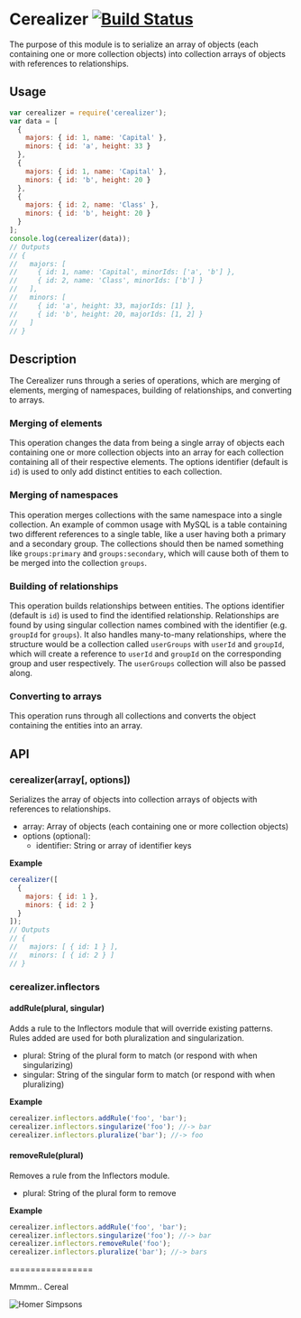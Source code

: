 Cerealizer [![Build Status](https://travis-ci.org/billysbilling/cerealizer.png)](https://travis-ci.org/billysbilling/cerealizer)
================

The purpose of this module is to serialize an array of objects (each containing one or more collection objects) into collection arrays of objects with references to relationships.

## Usage

```javascript
var cerealizer = require('cerealizer');
var data = [
  {
    majors: { id: 1, name: 'Capital' },
    minors: { id: 'a', height: 33 }
  },
  {
    majors: { id: 1, name: 'Capital' },
    minors: { id: 'b', height: 20 }
  },
  {
    majors: { id: 2, name: 'Class' },
    minors: { id: 'b', height: 20 }
  }
];
console.log(cerealizer(data));
// Outputs
// {
//   majors: [
//     { id: 1, name: 'Capital', minorIds: ['a', 'b'] },
//     { id: 2, name: 'Class', minorIds: ['b'] }
//   ],
//   minors: [
//     { id: 'a', height: 33, majorIds: [1] },
//     { id: 'b', height: 20, majorIds: [1, 2] }
//   ]
// }
```

## Description

The Cerealizer runs through a series of operations, which are merging of elements, merging of namespaces, building of relationships, and converting to arrays.

### Merging of elements

This operation changes the data from being a single array of objects each containing one or more collection objects into an array for each collection containing all of their respective elements. The options identifier (default is `id`) is used to only add distinct entities to each collection.

### Merging of namespaces

This operation merges collections with the same namespace into a single collection. An example of common usage with MySQL is a table containing two different references to a single table, like a user having both a primary and a secondary group. The collections should then be named something like `groups:primary` and `groups:secondary`, which will cause both of them to be merged into the collection `groups`.

### Building of relationships

This operation builds relationships between entities. The options identifier (default is `id`) is used to find the identified relationship. Relationships are found by using singular collection names combined with the identifier (e.g. `groupId` for `groups`). It also handles many-to-many relationships, where the structure would be a collection called `userGroups` with `userId` and `groupId`, which will create a reference to `userId` and `groupId` on the corresponding group and user respectively. The `userGroups` collection will also be passed along.

### Converting to arrays

This operation runs through all collections and converts the object containing the entities into an array.

## API

### cerealizer(array[, options])

Serializes the array of objects into collection arrays of objects with references to relationships.

 - array: Array of objects (each containing one or more collection objects)
 - options (optional):
   - identifier: String or array of identifier keys

**Example**
```javascript
cerealizer([
  {
    majors: { id: 1 },
    minors: { id: 2 }
  }
]);
// Outputs
// {
//   majors: [ { id: 1 } ],
//   minors: [ { id: 2 } ]
// }
```

### cerealizer.inflectors

#### addRule(plural, singular)

Adds a rule to the Inflectors module that will override existing patterns. Rules added are used for both pluralization and singularization.

 - plural: String of the plural form to match (or respond with when singularizing)
 - singular: String of the singular form to match (or respond with when pluralizing)

**Example**
```javascript
cerealizer.inflectors.addRule('foo', 'bar');
cerealizer.inflectors.singularize('foo'); //-> bar
cerealizer.inflectors.pluralize('bar'); //-> foo
```

#### removeRule(plural)

Removes a rule from the Inflectors module.

 - plural: String of the plural form to remove

**Example**
```javascript
cerealizer.inflectors.addRule('foo', 'bar');
cerealizer.inflectors.singularize('foo'); //-> bar
cerealizer.inflectors.removeRule('foo');
cerealizer.inflectors.pluralize('bar'); //-> bars
```

================

Mmmm.. Cereal

![Homer Simpsons](http://images4.wikia.nocookie.net/__cb20121205194539/simpsons/images/7/7f/Mmm.jpg)
